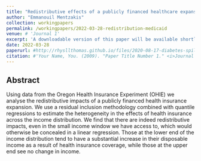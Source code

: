 ```yaml
---
title: "Redistributive effects of a publicly financed healthcare expansion"
author: "Emmanouil Mentzakis"
collection: workingpapers
permalink: /workingpapers/2022-03-28-redistribution-medicaid
venue: # 'Journal 1'
excerpt: 'A downloadable version of this paper will be available shortly.'
date: 2022-03-28
paperurl: #http://rhysllthomas.github.io/files/2020-08-17-diabetes-spillover.pdf
citation: #'Your Name, You. (2009). "Paper Title Number 1." <i>Journal 1</i>. 1(1).'
---
```


## Abstract

Using data from the Oregon Health Insurance Experiment (OHIE) we analyse the redistributive impacts of a publicly financed health insurance expansion. We use a residual inclusion methodology combined with quantile regressions to estimate the heterogeneity in the effects of health insurance across the income distribution. We find that there are indeed redistributive impacts, even in the small income window we have access to, which would otherwise be concealed in a linear regression. Those at the lower end of the income distribution tend to have a substantial increase in their disposable income as a result of health insurance coverage, while those at the upper end see no change in income.

